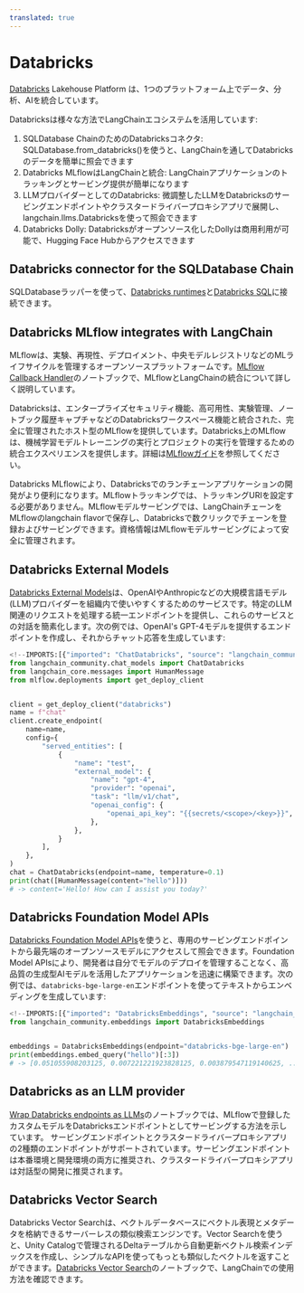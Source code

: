 ```yaml
---
translated: true
---
```


Databricks
==========

[Databricks](https://www.databricks.com/) Lakehouse Platform は、1つのプラットフォーム上でデータ、分析、AIを統合しています。

Databricksは様々な方法でLangChainエコシステムを活用しています:

1. SQLDatabase ChainのためのDatabricksコネクタ: SQLDatabase.from_databricks()を使うと、LangChainを通してDatabricksのデータを簡単に照会できます
2. Databricks MLflowはLangChainと統合: LangChainアプリケーションのトラッキングとサービング提供が簡単になります
3. LLMプロバイダーとしてのDatabricks: 微調整したLLMをDatabricksのサービングエンドポイントやクラスタードライバープロキシアプリで展開し、langchain.llms.Databricksを使って照会できます
4. Databricks Dolly: Databricksがオープンソース化したDollyは商用利用が可能で、Hugging Face Hubからアクセスできます

Databricks connector for the SQLDatabase Chain
----------------------------------------------
SQLDatabaseラッパーを使って、[Databricks runtimes](https://docs.databricks.com/runtime/index.html)と[Databricks SQL](https://www.databricks.com/product/databricks-sql)に接続できます。

Databricks MLflow integrates with LangChain
-------------------------------------------

MLflowは、実験、再現性、デプロイメント、中央モデルレジストリなどのMLライフサイクルを管理するオープンソースプラットフォームです。[MLflow Callback Handler](/docs/integrations/providers/mlflow_tracking)のノートブックで、MLflowとLangChainの統合について詳しく説明しています。

Databricksは、エンタープライズセキュリティ機能、高可用性、実験管理、ノートブック履歴キャプチャなどのDatabricksワークスペース機能と統合された、完全に管理されたホスト型のMLflowを提供しています。Databricks上のMLflowは、機械学習モデルトレーニングの実行とプロジェクトの実行を管理するための統合エクスペリエンスを提供します。詳細は[MLflowガイド](https://docs.databricks.com/mlflow/index.html)を参照してください。

Databricks MLflowにより、Databricksでのランチェーンアプリケーションの開発がより便利になります。MLflowトラッキングでは、トラッキングURIを設定する必要がありません。MLflowモデルサービングでは、LangChainチェーンをMLflowのlangchain flavorで保存し、Databricksで数クリックでチェーンを登録およびサービングできます。資格情報はMLflowモデルサービングによって安全に管理されます。

Databricks External Models
--------------------------

[Databricks External Models](https://docs.databricks.com/generative-ai/external-models/index.html)は、OpenAIやAnthropicなどの大規模言語モデル(LLM)プロバイダーを組織内で使いやすくするためのサービスです。特定のLLM関連のリクエストを処理する統一エンドポイントを提供し、これらのサービスとの対話を簡素化します。次の例では、OpenAI's GPT-4モデルを提供するエンドポイントを作成し、それからチャット応答を生成しています:

```python
<!--IMPORTS:[{"imported": "ChatDatabricks", "source": "langchain_community.chat_models", "docs": "https://api.python.langchain.com/en/latest/chat_models/langchain_community.chat_models.databricks.ChatDatabricks.html", "title": "-> content='Hello! How can I assist you today?'"}, {"imported": "HumanMessage", "source": "langchain_core.messages", "docs": "https://api.python.langchain.com/en/latest/messages/langchain_core.messages.human.HumanMessage.html", "title": "-> content='Hello! How can I assist you today?'"}]-->
from langchain_community.chat_models import ChatDatabricks
from langchain_core.messages import HumanMessage
from mlflow.deployments import get_deploy_client


client = get_deploy_client("databricks")
name = f"chat"
client.create_endpoint(
    name=name,
    config={
        "served_entities": [
            {
                "name": "test",
                "external_model": {
                    "name": "gpt-4",
                    "provider": "openai",
                    "task": "llm/v1/chat",
                    "openai_config": {
                        "openai_api_key": "{{secrets/<scope>/<key>}}",
                    },
                },
            }
        ],
    },
)
chat = ChatDatabricks(endpoint=name, temperature=0.1)
print(chat([HumanMessage(content="hello")]))
# -> content='Hello! How can I assist you today?'
```

Databricks Foundation Model APIs
--------------------------------

[Databricks Foundation Model APIs](https://docs.databricks.com/machine-learning/foundation-models/index.html)を使うと、専用のサービングエンドポイントから最先端のオープンソースモデルにアクセスして照会できます。Foundation Model APIsにより、開発者は自分でモデルのデプロイを管理することなく、高品質の生成型AIモデルを活用したアプリケーションを迅速に構築できます。次の例では、`databricks-bge-large-en`エンドポイントを使ってテキストからエンベディングを生成しています:

```python
<!--IMPORTS:[{"imported": "DatabricksEmbeddings", "source": "langchain_community.embeddings", "docs": "https://api.python.langchain.com/en/latest/embeddings/langchain_community.embeddings.databricks.DatabricksEmbeddings.html", "title": "-> content='Hello! How can I assist you today?'"}]-->
from langchain_community.embeddings import DatabricksEmbeddings


embeddings = DatabricksEmbeddings(endpoint="databricks-bge-large-en")
print(embeddings.embed_query("hello")[:3])
# -> [0.051055908203125, 0.007221221923828125, 0.003879547119140625, ...]
```

Databricks as an LLM provider
-----------------------------

[Wrap Databricks endpoints as LLMs](/docs/integrations/llms/databricks#wrapping-a-serving-endpoint-custom-model)のノートブックでは、MLflowで登録したカスタムモデルをDatabricksエンドポイントとしてサービングする方法を示しています。
サービングエンドポイントとクラスタードライバープロキシアプリの2種類のエンドポイントがサポートされています。サービングエンドポイントは本番環境と開発環境の両方に推奨され、クラスタードライバープロキシアプリは対話型の開発に推奨されます。

Databricks Vector Search
------------------------

Databricks Vector Searchは、ベクトルデータベースにベクトル表現とメタデータを格納できるサーバーレスの類似検索エンジンです。Vector Searchを使うと、Unity Catalogで管理されるDeltaテーブルから自動更新ベクトル検索インデックスを作成し、シンプルなAPIを使ってもっとも類似したベクトルを返すことができます。[Databricks Vector Search](/docs/integrations/vectorstores/databricks_vector_search)のノートブックで、LangChainでの使用方法を確認できます。
